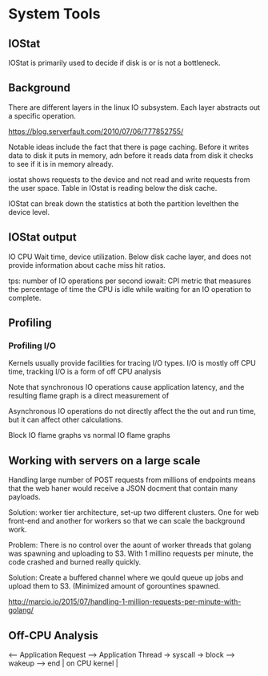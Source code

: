 # System Tools

## IOStat

IOStat is primarily used to decide if disk is or is not a bottleneck. 


## Background

There are different layers in the linux IO subsystem. 
Each layer abstracts out a specific operation. 

https://blog.serverfault.com/2010/07/06/777852755/

Notable ideas include the fact that there is page caching. Before it writes data to disk it puts in memory, adn before it reads data from disk it checks to see if it is in memory already. 

iostat shows requests to the device and not read and write requests from the user space. Table in IOstat is reading below the disk cache. 

IOStat can break down the statistics at both the partition levelthen the device level. 

## IOStat output
IO CPU Wait time, device utilization. 
Below disk cache layer, and does not provide information about cache miss hit ratios. 

tps: number of IO operations per second
iowait: CPI metric that measures the percentage of time the CPU is idle while waiting for an IO operation to complete.

## Profiling

### Profiling I/O 

Kernels usually provide facilities for tracing I/O types. I/O is mostly off CPU time, tracking I/O is a form of off CPU analysis

Note that synchronous IO operations cause application latency, and the resulting flame graph is a direct measurement of 

Asynchronous IO operations do not directly affect the the out and run time, but it can affect other calculations. 

Block IO flame graphs vs normal IO flame graphs


## Working with servers on a large scale

Handling large number of POST requests from millions of endpoints means that the web haner would receive a JSON docment that contain many payloads. 

Solution: worker tier architecture, set-up two different clusters. One for web front-end and another for workers so that we can scale the background work. 

Problem:
There is no control over the aount of worker threads that golang was spawning and uploading to S3. With 1 millino requests per minute, the code crashed and burned really quickly. 

Solution: 
Create a buffered channel where we qould queue up jobs and upload them to S3. (Minimized amount of gorountines spawned. 



http://marcio.io/2015/07/handling-1-million-requests-per-minute-with-golang/


## Off-CPU Analysis

<-- Application Request -->
Application Thread -> syscall -> block --> wakeup --> end
			| 	on CPU kernel 	|
